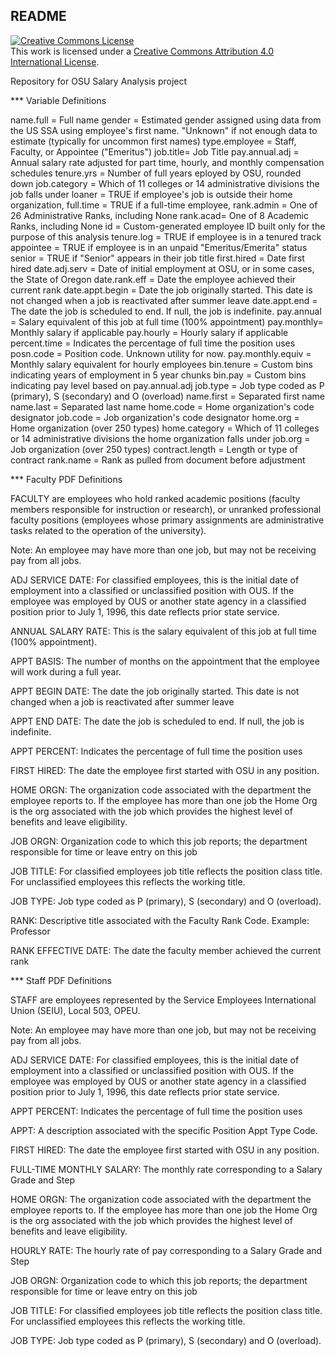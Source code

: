 ## README

<a rel="license" href="http://creativecommons.org/licenses/by/4.0/"><img alt=
"Creative Commons License" style="border-width:0" src="https://i.creativecommons
.org/l/by/4.0/88x31.png" /></a><br />This work is licensed under a <a rel=
"license" href="http://creativecommons.org/licenses/by/4.0/">Creative Commons 
Attribution 4.0 International License</a>.

Repository for OSU Salary Analysis project

*** Variable Definitions

name.full = Full name
gender = Estimated gender assigned using data from the US SSA using employee's 
  first name. "Unknown" if not enough data to estimate (typically for uncommon 
  first names)
type.employee = Staff, Faculty, or Appointee ("Emeritus")
job.title= Job Title
pay.annual.adj = Annual salary rate adjusted for part time, hourly, and monthly
  compensation schedules
tenure.yrs = Number of full years eployed by OSU, rounded down
job.category = Which of 11 colleges or 14 administrative divisions the job falls
  under
loaner = TRUE if employee's job is outside their home organization,
full.time = TRUE if a full-time employee,
rank.admin = One of 26 Administrative Ranks, including None
rank.acad= One of 8 Academic Ranks, including None
id = Custom-generated employee ID built only for the purpose of this 
  analysis
tenure.log = TRUE if employee is in a tenured track
appointee = TRUE if employee is in an unpaid "Emeritus/Emerita" status
senior = TRUE if "Senior" appears in their job title
first.hired = Date first hired
date.adj.serv = Date of initial employment at OSU, or in some cases, the State 
  of Oregon 
date.rank.eff = Date the employee achieved their current rank
date.appt.begin = Date the job originally started. This date is not changed 
  when a job is reactivated after summer leave
date.appt.end = The date the job is scheduled to end.  If null, the job is 
  indefinite.
pay.annual = Salary equivalent of this job at full time (100% appointment)
pay.monthly= Monthly salary if applicable
pay.hourly = Hourly salary if applicable
percent.time = Indicates the percentage of full time the position uses
posn.code = Position code. Unknown utility for now.
pay.monthly.equiv = Monthly salary equivalent for hourly employees
bin.tenure = Custom bins indicating years of employment in 5 year chunks
bin.pay = Custom bins indicating pay level based on pay.annual.adj
job.type = Job type coded as P (primary), S (secondary) and O (overload)
name.first = Separated first name
name.last = Separated last name
home.code = Home organization's code designator
job.code = Job organization's code designator
home.org = Home organization (over 250 types)
home.category = Which of 11 colleges or 14 administrative divisions the home
  organization falls under
job.org = Job organization (over 250 types)
contract.length = Length or type of contract
rank.name = Rank as pulled from document before adjustment

*** Faculty PDF Definitions

FACULTY are employees who hold ranked academic positions (faculty members responsible for instruction or research), or unranked professional faculty positions (employees whose primary assignments are administrative tasks related to the operation of the university).

Note: An employee may have more than one job, but may not be receiving pay from all jobs.

ADJ SERVICE DATE:
For classified employees, this is the initial date of employment into a classified or unclassified position with OUS. If the employee was employed by OUS or another state agency in a classified position prior to July 1, 1996, this date reflects prior state service.

ANNUAL SALARY RATE:
This is the salary equivalent of this job at full time (100% appointment).

APPT BASIS:
The number of months on the appointment that the employee will work during a full year.

APPT BEGIN DATE:
The date the job originally started. This date is not changed when a job is reactivated after summer leave

APPT END DATE:
The date the job is scheduled to end.  If null, the job is indefinite.

APPT PERCENT:
Indicates the percentage of full time the position uses

FIRST HIRED:
The date the employee first started with OSU in any position.

HOME ORGN:
The organization code associated with the department the employee reports to.  If the employee has more than one job the Home Org is the org associated with the job which provides the highest level of benefits and leave eligibility.

JOB ORGN:
Organization code to which this job reports; the department responsible for time or leave entry on this job

JOB TITLE:
For classified employees job title reflects the position class title.  For unclassified employees this reflects the working title.

JOB TYPE:
Job type coded as P (primary), S (secondary) and O (overload).

RANK:
Descriptive title associated with the Faculty Rank Code. Example: Professor

RANK EFFECTIVE DATE:
The date the faculty member achieved the current rank


*** Staff PDF Definitions

STAFF are employees represented by the Service Employees International Union (SEIU), Local 503, OPEU.

Note: An employee may have more than one job, but may not be receiving pay from all jobs.

ADJ SERVICE DATE:
For classified employees, this is the initial date of employment into a classified or unclassified position with OUS. If the employee was employed by OUS or another state agency in a classified position prior to July 1, 1996, this date reflects prior state service.

APPT PERCENT:
Indicates the percentage of full time the position uses

APPT:
A description associated with the specific Position Appt Type Code.

FIRST HIRED:
The date the employee first started with OSU in any position.

FULL-TIME MONTHLY SALARY:
The monthly rate corresponding to a Salary Grade and Step

HOME ORGN:
The organization code associated with the department the employee reports to.  If the employee has more than one job the Home Org is the org associated with the job which provides the highest level of benefits and leave eligibility.

HOURLY RATE:
The hourly rate of pay corresponding to a Salary Grade and Step

JOB ORGN:
Organization code to which this job reports; the department responsible for time or leave entry on this job

JOB TITLE:
For classified employees job title reflects the position class title.  For unclassified employees this reflects the working title.

JOB TYPE:
Job type coded as P (primary), S (secondary) and O (overload).
